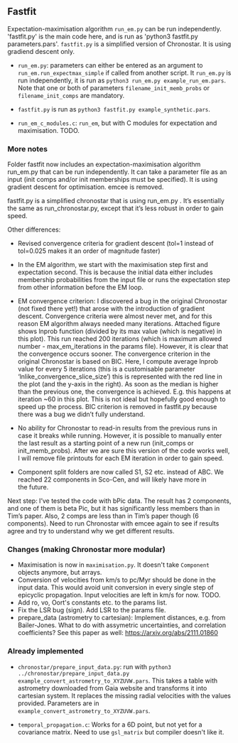 ## Fastfit
Expectation-maximisation algorithm `run_em.py` can be run independently. 'fastfit.py' is the main code here, and is run as 'python3 fastfit.py parameters.pars'. `fastfit.py` is a simplified version of Chronostar. It is using gradiend descent only.

- `run_em.py`: parameters can either be entered as an argument to `run_em.run_expectmax_simple` if called from another script. It `run_em.py` is run independently, it is run as `python3 run_em.py example_run_em.pars`. Note that one or both of parameters `filename_init_memb_probs` or `filename_init_comps` are mandatory.

- `fastfit.py` is run as `python3 fastfit.py example_synthetic.pars`. 

- `run_em_c_modules.c`: `run_em`, but with C modules for expectation and maximisation. TODO.


### More notes
Folder fastfit now includes an expectation-maximisation algorithm run_em.py that can be run independently. It can take a parameter file as an input (init comps and/or init memberships must be specified). It is using gradient descent for optimisation. emcee is removed.

fastfit.py  is a simplified chronostar that is using run_em.py . It’s essentially the same as run_chronostar.py, except that it’s less robust in order to gain speed.

Other differences:
- Revised convergence criteria for gradient descent (tol=1 instead of tol=0.025 makes it an order of magnitude faster)
- In the EM algorithm, we start with the maximisation step first and expectation second. This is because the initial data either includes membership probabilities from the input file or runs the expectation step from other information before the EM loop.
- EM convergence criterion: I discovered a bug in the original Chronostar (not fixed there yet!) that arose with the introduction of gradient descent. Convergence criteria were almost never met, and for this reason EM algorithm always needed many iterations.
Attached figure shows lnprob function (divided by its max value (which is negative) in this plot). This run reached 200 iterations (which is maximum allowed number - max_em_iterations in the params file). However, it is clear that the convergence occurs sooner. The convergence criterion in the original Chronostar is based on BIC. Here, I compute average lnprob value for every 5 iterations (this is a customisable parameter ‘lnlike_convergence_slice_size’) this is represented with the red line in the plot (and the y-axis in the right). As soon as the median is higher than the previous one, the convergence is achieved. E.g. this happens at iteration ~60 in this plot. This is not ideal but hopefully good enough to speed up the process. BIC criterion is removed in fastfit.py because there was a bug we didn’t fully understand.

- No ability for Chronostar to read-in results from the previous runs in case it breaks while running. However, it is possible to manually enter the last result as a starting point of a new run (init_comps or init_memb_probs). After we are sure this version of the code works well, I will remove file printouts for each EM iteration in order to gain speed.

- Component split folders are now called S1, S2 etc. instead of ABC. We reached 22 components in Sco-Cen, and will likely have more in the future.

Next step:
I’ve tested the code with bPic data. The result has 2 components, and one of them is beta Pic, but it has significantly less members than in Tim’s paper. Also, 2 comps are less than in Tim’s paper though (6 components). Need to run Chronostar with emcee again to see if results agree and try to understand why we get different results.




### Changes (making Chronostar more modular)
- Maximisation is now in `maximisation.py`. It doesn't take `Component` objects anymore, but arrays. 
- Conversion of velocities from km/s to pc/Myr should be done in the input data. This would avoid unit conversion in every single step of epicyclic propagation. Input velocities are left in km/s for now. TODO.
- Add ro, vo, Oort's constants etc. to the params list.
- Fix the LSR bug (sign). Add LSR to the params file.
- prepare_data (astrometry to cartesian): Implement distances, e.g. from Bailer-Jones. What to do with assymetric uncertainties, and correlation coefficients? See this paper as well: https://arxiv.org/abs/2111.01860

### Already implemented
- `chronostar/prepare_input_data.py`: run with `python3 ../chronostar/prepare_input_data.py example_convert_astrometry_to_XYZUVW.pars`. This takes a table with astrometry downloaded from Gaia website and transforms it into cartesian system. It replaces the missing radial velocities with the values provided. Parameters are in `example_convert_astrometry_to_XYZUVW.pars`.

- `temporal_propagation.c`: Works for a 6D point, but not yet for a covariance matrix. Need to use `gsl_matrix` but compiler doesn't like it.
